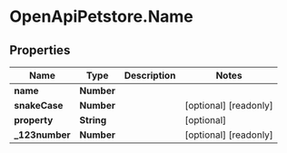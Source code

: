 # OpenApiPetstore.Name

## Properties

Name | Type | Description | Notes
------------ | ------------- | ------------- | -------------
**name** | **Number** |  | 
**snakeCase** | **Number** |  | [optional] [readonly] 
**property** | **String** |  | [optional] 
**_123number** | **Number** |  | [optional] [readonly] 


